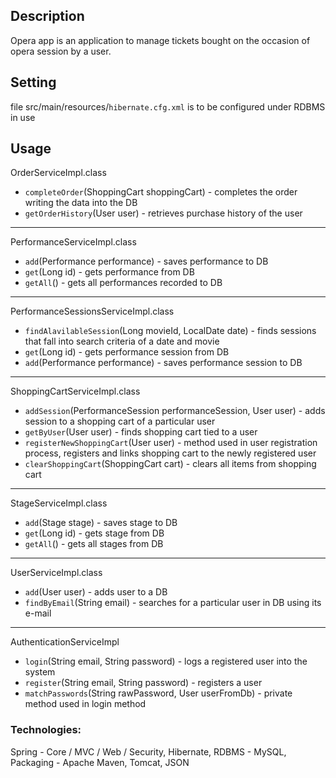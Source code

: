 ## Description

Opera app is an application to manage tickets bought on the occasion of opera session by a user.

## Setting

file src/main/resources/`hibernate.cfg.xml` is to be configured under RDBMS in use

## Usage

OrderServiceImpl.class
- `completeOrder`(ShoppingCart shoppingCart) - completes the order writing the data into the DB
- `getOrderHistory`(User user) - retrieves purchase history of the user
***

PerformanceServiceImpl.class
- `add`(Performance performance) - saves performance to DB
- `get`(Long id) - gets performance from DB
- `getAll`() - gets all performances recorded to DB
***

PerformanceSessionsServiceImpl.class
- `findAlavilableSession`(Long movieId, LocalDate date)  - finds sessions that fall into search criteria of a date and movie
- `get`(Long id) - gets performance session from DB
- `add`(Performance performance) - saves performance session to DB
***

ShoppingCartServiceImpl.class
- `addSession`(PerformanceSession performanceSession, User user) - adds session to a shopping cart of a particular user
- `getByUser`(User user) - finds shopping cart tied to a user
- `registerNewShoppingCart`(User user) - method used in user registration process, registers and links shopping cart to the newly registered user
- `clearShoppingCart`(ShoppingCart cart) - clears all items from shopping cart
***



StageServiceImpl.class
- `add`(Stage stage) - saves stage to DB
- `get`(Long id) - gets stage from DB
- `getAll`() - gets all stages from DB
***

UserServiceImpl.class
- `add`(User user) - adds user to a DB
- `findByEmail`(String email) - searches for a particular user in DB using its e-mail
***

AuthenticationServiceImpl
- `login`(String email, String password) - logs a registered user into the system
- `register`(String email, String password) - registers a user
- `matchPasswords`(String rawPassword, User userFromDb) - private method used in login method

### Technologies: 
Spring - Core / MVC / Web / Security,
Hibernate,
RDBMS - MySQL,
Packaging - Apache Maven,
Tomcat,
JSON
